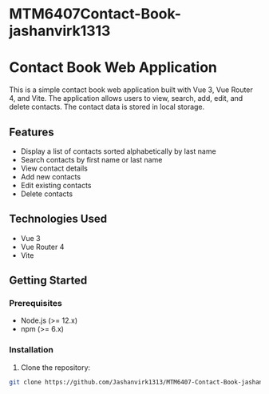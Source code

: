 # MTM6407Contact-Book-jashanvirk1313

# Contact Book Web Application

This is a simple contact book web application built with Vue 3, Vue Router 4, and Vite. The application allows users to view, search, add, edit, and delete contacts. The contact data is stored in local storage.

## Features

- Display a list of contacts sorted alphabetically by last name
- Search contacts by first name or last name
- View contact details
- Add new contacts
- Edit existing contacts
- Delete contacts

## Technologies Used

- Vue 3
- Vue Router 4
- Vite

## Getting Started

### Prerequisites

- Node.js (>= 12.x)
- npm (>= 6.x)

### Installation

1. Clone the repository:

```bash
git clone https://github.com/Jashanvirk1313/MTM6407-Contact-Book-jashanvirk1313.git
